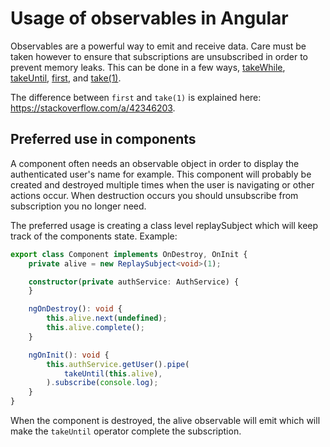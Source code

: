 # Usage of observables in Angular
Observables are a powerful way to emit and receive data. Care must be taken
however to ensure that subscriptions are unsubscribed in order to prevent memory
leaks. This can be done in a few ways,
[takeWhile](https://www.learnrxjs.io/operators/filtering/takewhile.html),
[takeUntil](https://www.learnrxjs.io/operators/filtering/takeuntil.html),
[first](https://www.learnrxjs.io/operators/filtering/first.html), and
[take(1)](https://www.learnrxjs.io/operators/filtering/take.html).

The difference between `first` and `take(1)` is explained here:
https://stackoverflow.com/a/42346203.

## Preferred use in components
A component often needs an observable object in order to display the
authenticated user's name for example. This component will probably be created
and destroyed multiple times when the user is navigating or other actions occur.
When destruction occurs you should unsubscribe from subscription you no longer
need.

The preferred usage is creating a class level replaySubject which will keep
track of the components state. Example:

```TypeScript
export class Component implements OnDestroy, OnInit {
    private alive = new ReplaySubject<void>(1);

    constructor(private authService: AuthService) {
    }

    ngOnDestroy(): void {
        this.alive.next(undefined);
        this.alive.complete();
    }

    ngOnInit(): void {
        this.authService.getUser().pipe(
            takeUntil(this.alive),
        ).subscribe(console.log);
    }
}
```

When the component is destroyed, the alive observable will emit which will make
the `takeUntil` operator complete the subscription.
